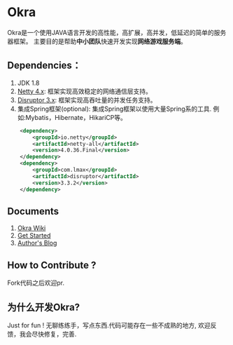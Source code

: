 # Okra

Okra是一个使用JAVA语言开发的高性能，高扩展，高并发，低延迟的简单的服务器框架。
主要目的是帮助**中小团队**快速开发实现**网络游戏服务端**。

## Dependencies：
 1. JDK 1.8
 2. [Netty 4.x](https://netty.io): 框架实现高效稳定的网络通信层支持。
 3. [Disruptor 3.x](https://github.com/LMAX-Exchange/disruptor): 框架实现高吞吐量的并发任务支持。
 4. 集成Spring框架(optional): 集成Spring框架以使用大量Spring系的工具. 例如:Mybatis，Hibernate，HikariCP等。

```xml
    <dependency>
        <groupId>io.netty</groupId>
        <artifactId>netty-all</artifactId>
        <version>4.0.36.Final</version>
    </dependency>
    <dependency>
        <groupId>com.lmax</groupId>
        <artifactId>disruptor</artifactId>
        <version>3.3.2</version>
    </dependency>
```

## Documents
 1. [Okra Wiki](https://github.com/ogcs/Okra/wiki)
 2. [Get Started](https://github.com/ogcs/Okra/wiki/Get-started)
 3. [Author's Blog](https://tinyzzh.github.io)

## How to Contribute ?
 Fork代码之后欢迎pr.

## 为什么开发Okra?
  Just for fun ! 无聊练练手，写点东西.代码可能存在一些不成熟的地方, 欢迎反馈，我会尽快修复，完善.
